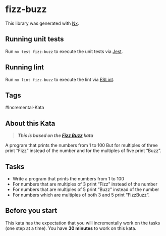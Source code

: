 # fizz-buzz

This library was generated with [Nx](https://nx.dev).

## Running unit tests

Run `nx test fizz-buzz` to execute the unit tests via [Jest](https://jestjs.io).

## Running lint

Run `nx lint fizz-buzz` to execute the lint via [ESLint](https://eslint.org/).

## Tags

#Incremental-Kata

## About this Kata

> **_This is based on the [Fizz Buzz](https://codingdojo.org/kata/FizzBuzz/) kata_**

A program that prints the numbers from 1 to 100 But for multiples of three print “Fizz” instead of the number and for the multiples of five print “Buzz”.

## Tasks

* Write a program that prints the numbers from 1 to 100
* For numbers that are multiples of 3 print “Fizz” instead of the number
* For numbers that are multiples of 5 print “Buzz” instead of the number
* For numbers which are multiples of both 3 and 5 print “FizzBuzz“.

## Before you start

This kata has the expectation that you will incrementally work on the tasks (one step at a time).
You have **30 minutes** to work on this kata.


